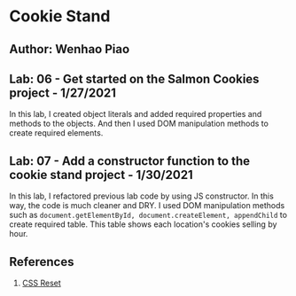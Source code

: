 # Cookie Stand  

## Author: Wenhao Piao  

## Lab: 06 - Get started on the Salmon Cookies project - 1/27/2021  
In this lab, I created object literals and added required properties and methods to the objects. And then I used DOM manipulation methods to create required elements.

## Lab: 07 - Add a constructor function to the cookie stand project - 1/30/2021 
In this lab, I refactored previous lab code by using JS constructor. In this way, the code is much cleaner and DRY. I used DOM manipulation methods such as `document.getElementById, document.createElement, appendChild` to create required table. This table shows each location's cookies selling by hour.  

## References 
1. [CSS Reset](https://meyerweb.com/eric/tools/css/reset/)
